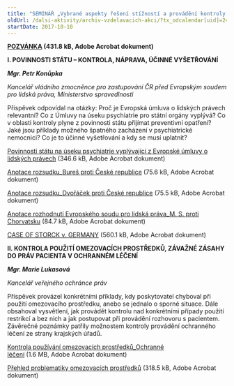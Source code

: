 ```yaml
---
title: "SEMINÁŘ „Vybrané aspekty řešení stížností a provádění kontroly na úseku psychiatrické péče“ Brno"
oldUrl: /dalsi-aktivity/archiv-vzdelavacich-akci/?tx_odcalendar[uid]=240&cHash=b8145b75e9334ae33451a38c7d8ce8af
startDate: 2017-10-10
---
```


<p><strong><a href="https://www.ochrance.cz/uploads-import/projekt_ESF/01_01_MIMOPROJEKTOVE/10_10_MLU/10_10_Vybrane_aspekty_reseni_stiznosti_a_provadeni_kontroly_na_useku_psychiatricke_pece_pozvanka.pdf" target="_blank">POZVÁNKA</a> (431.8 kB, Adobe Acrobat dokument)</strong></p>
<p></p>
<p><strong></strong></p>
<p><strong>I. POVINNOSTI STÁTU – KONTROLA, NÁPRAVA, ÚČINNÉ VYŠETŘOVÁNÍ</strong></p>
<p><strong><em>Mgr. Petr Konůpka</em></strong></p>
<p><em>Kancelář vládního zmocněnce pro zastupování ČR před Evropským soudem pro lidská práva, Ministerstvo spravedlnosti</em></p>
<p>Příspěvek odpovídal na otázky: Proč je Evropská úmluva o lidských právech relevantní? Co z Úmluvy na úseku psychiatrie pro státní orgány vyplývá? Co v oblasti kontroly plyne z povinnosti státu přijímat preventivní opatření? Jaké jsou příklady možného špatného zacházení v psychiatrické nemocnici? Co je to účinné vyšetřování a kdy se musí uplatnit?</p>
<p></p>
<p><a href="https://www.ochrance.cz/uploads-import/projekt_ESF/01_01_MIMOPROJEKTOVE/10_10_MLU/Povinnosti_statu_na_useku_psychiatrie_vyplyvajici_z_Evropske_umluvy_o_lidskych_pravech.pdf" target="_blank">Povinnosti státu na úseku psychiatrie vyplývající z Evropské úmluvy o lidských právech</a> (346.6 kB, Adobe Acrobat dokument)</p>
<p><a href="https://www.ochrance.cz/uploads-import/projekt_ESF/01_01_MIMOPROJEKTOVE/10_10_MLU/Anotace_rozsudku_Bures_proti_Ceske_republice.pdf" target="_blank">Anotace rozsudku_Bureš proti České republice</a> (75.6 kB, Adobe Acrobat dokument)</p>
<p><a href="https://www.ochrance.cz/uploads-import/projekt_ESF/01_01_MIMOPROJEKTOVE/10_10_MLU/Anotace_rozsudku_Dvoracek_proti_Ceske_republice.pdf" target="_blank">Anotace rozsudku_Dvořáček proti České republice</a> (75.5 kB, Adobe Acrobat dokument)</p>
<p><a href="https://www.ochrance.cz/uploads-import/projekt_ESF/01_01_MIMOPROJEKTOVE/10_10_MLU/Anotace_rozhodnuti_Evropskeho_soudu_pro_lidska_prava_M._S._proti_Chorvatsku.pdf" target="_blank">Anotace rozhodnutí Evropského soudu pro lidská práva_M. S. proti Chorvatsku</a> (84.7 kB, Adobe Acrobat dokument)</p>
<p><a href="https://www.ochrance.cz/uploads-import/projekt_ESF/01_01_MIMOPROJEKTOVE/10_10_MLU/CASE_OF_STORCK_v._GERMANY.pdf" target="_blank">CASE OF STORCK v. GERMANY</a> (560.1 kB, Adobe Acrobat dokument)</p>
<p></p>
<p></p>
<p><strong>II. KONTROLA POUŽITÍ OMEZOVACÍCH PROSTŘEDKŮ, ZÁVAŽNÉ ZÁSAHY DO PRÁV PACIENTA V OCHRANNÉM LÉČENÍ</strong></p>
<p><strong><em>Mgr. Marie Lukasová</em></strong></p>
<p><em>Kancelář veřejného ochránce práv</em></p>
<p>Příspěvek provázel konkrétními příklady, kdy poskytovatel chyboval při použití omezovacího prostředku, anebo se jednalo o sporné situace. Dále obsahoval vysvětlení, jak provádět kontrolu nad konkrétními případy použití restrikcí a bez nich a jak postupovat při provádění rozhovoru s pacientem. Závěrečné poznámky patřily možnostem kontroly provádění ochranného léčení ze strany krajských úřadů.</p>
<p></p>
<p><a href="https://www.ochrance.cz/uploads-import/projekt_ESF/01_01_MIMOPROJEKTOVE/10_10_MLU/Kontrola_pouzivani_omezovacich_prostredku_Ochranne_leceni.pdf" target="_blank">Kontrola používání omezovacích prostředků_Ochranné léčení</a> (1.6 MB, Adobe Acrobat dokument)</p>
<p><a href="https://www.ochrance.cz/uploads-import/projekt_ESF/01_01_MIMOPROJEKTOVE/10_10_MLU/Prehled_problematiky_omezovacich_prostredku.pdf" target="_blank">Přehled problematiky omezovacích prostředků</a> (318.5 kB, Adobe Acrobat dokument)</p>

